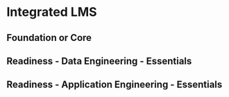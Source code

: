 # Integrated LMS

## Foundation or Core

## Readiness - Data Engineering - Essentials

## Readiness - Application Engineering - Essentials
